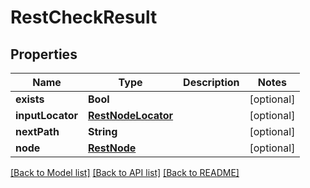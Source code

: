 # RestCheckResult

## Properties
Name | Type | Description | Notes
------------ | ------------- | ------------- | -------------
**exists** | **Bool** |  | [optional] 
**inputLocator** | [**RestNodeLocator**](RestNodeLocator.md) |  | [optional] 
**nextPath** | **String** |  | [optional] 
**node** | [**RestNode**](RestNode.md) |  | [optional] 

[[Back to Model list]](../README.md#documentation-for-models) [[Back to API list]](../README.md#documentation-for-api-endpoints) [[Back to README]](../README.md)


